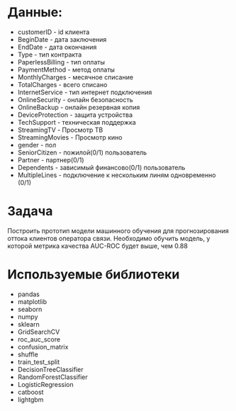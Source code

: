 # Данные:  

- customerID - id клиента
- BeginDate - дата заключения
- EndDate - дата окончания
- Type - тип контракта
- PaperlessBilling - тип оплаты
- PaymentMethod - метод оплаты
- MonthlyCharges - месячное списание
- TotalCharges - всего списано
- InternetService - тип интернет подключения
- OnlineSecurity - онлайн безопасность
- OnlineBackup - онлайн резервная копия
- DeviceProtection - защита устройства
- TechSupport - техническая поддержка
- StreamingTV - Просмотр ТВ
- StreamingMovies - Просмотр кино
- gender - пол
- SeniorCitizen - пожилой(0/1) пользователь
- Partner - партнер(0/1)
- Dependents - зависимый финансово(0/1) пользователь
- MultipleLines - подключение к нескольким линям одновременно (0/1)

# Задача  

Построить прототип модели машинного обучения для прогнозирования оттока клиентов оператора связи.
Необходимо обучить модель, у которой метрика качества AUC-ROC будет выше, чем 0.88

# Используемые библиотеки  

- pandas
- matplotlib
- seaborn
- numpy
- sklearn
 - GridSearchCV
 - roc_auc_score
 - confusion_matrix
 - shuffle
 - train_test_split
 - DecisionTreeClassifier
 - RandomForestClassifier
 - LogisticRegression
- catboost
- lightgbm
